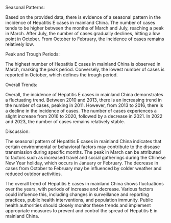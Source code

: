 Seasonal Patterns: 

Based on the provided data, there is evidence of a seasonal pattern in the incidence of Hepatitis E cases in mainland China. The number of cases tends to be higher between the months of March and July, reaching a peak in March. After July, the number of cases gradually declines, hitting a low point in October. From October to February, the incidence of cases remains relatively low.

Peak and Trough Periods: 

The highest number of Hepatitis E cases in mainland China is observed in March, marking the peak period. Conversely, the lowest number of cases is reported in October, which defines the trough period.

Overall Trends: 

Overall, the incidence of Hepatitis E cases in mainland China demonstrates a fluctuating trend. Between 2010 and 2013, there is an increasing trend in the number of cases, peaking in 2011. However, from 2013 to 2016, there is a decline in the incidence of cases. The number of cases experiences a slight increase from 2016 to 2020, followed by a decrease in 2021. In 2022 and 2023, the number of cases remains relatively stable.

Discussion: 

The seasonal pattern of Hepatitis E cases in mainland China indicates that certain environmental or behavioral factors may contribute to the disease transmission during specific months. The peak in March can be attributed to factors such as increased travel and social gatherings during the Chinese New Year holiday, which occurs in January or February. The decrease in cases from October to February may be influenced by colder weather and reduced outdoor activities.

The overall trend of Hepatitis E cases in mainland China shows fluctuations over the years, with periods of increase and decrease. Various factors could influence this, including changes in surveillance and reporting practices, public health interventions, and population immunity. Public health authorities should closely monitor these trends and implement appropriate measures to prevent and control the spread of Hepatitis E in mainland China.